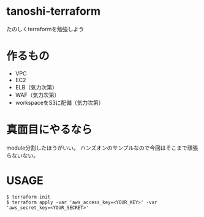 # tanoshi-terraform
たのしくterraformを勉強しよう

# 作るもの
- VPC
- EC2
- ELB（気力次第）
- WAF（気力次第）
- workspaceをS3に配備（気力次第）

# 真面目にやるなら
module分割したほうがいい。
ハンズオンのサンプルなので今回はそこまで頑張らないない。


# USAGE
```
$ terraform init
$ terraform apply -var 'aws_access_key=<YOUR_KEY>' -var 'aws_secret_key=<YOUR_SECRET>'
```